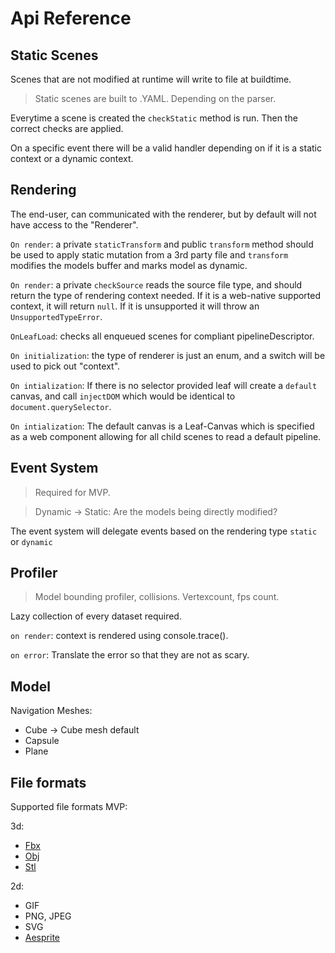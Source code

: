 # Api Reference

## Static Scenes
Scenes that are not modified at runtime will write to file at buildtime.
> Static scenes are built to .YAML. Depending on the parser.

Everytime a scene is created the `checkStatic` method is run. Then the correct checks are applied.

On a specific event there will be a valid handler depending on if it is a static context or a dynamic context.

## Rendering
The end-user, can communicated with the renderer, but by default will not have access to the "Renderer".

`On render`: a private `staticTransform` and public `transform` method should be used to apply static mutation from a 3rd party file and `transform` modifies the models buffer and marks model as dynamic.

`On render`: a private `checkSource` reads the source file type, and should return the type of rendering context needed. If it is a web-native supported context, it will return `null`. If it is unsupported it will throw an `UnsupportedTypeError`.

`OnLeafLoad`: checks all enqueued scenes for compliant pipelineDescriptor. 

`On initialization`: the type of renderer is just an enum, and a switch will be used to pick out "context".

`On intialization`: If there is no selector provided leaf will create a `default` canvas, and call `injectDOM` which would be identical to `document.querySelector`.

`On intialization`: The default canvas is a Leaf-Canvas which is specified as a web component allowing for all child scenes to read a default pipeline.
 

## Event System

> Required for MVP.

> Dynamic -> Static: Are the models being directly modified?

The event system will delegate events based on the rendering type `static` or `dynamic`

## Profiler 
> Model bounding profiler, collisions.
Vertexcount, fps count.

Lazy collection of every dataset required.

`on render`: context is rendered using console.trace().

`on error`: Translate the error so that they are not as scary.

## Model
Navigation Meshes:

- Cube -> Cube mesh default
- Capsule
- Plane

## File formats

Supported file formats MVP:

3d:
 - [Fbx](https://code.blender.org/2013/08/fbx-binary-file-format-specification/)
 - [Obj](https://www.loc.gov/preservation/digital/formats/fdd/fdd000507.shtml)
 - [Stl]()

2d:
 - GIF
 - PNG, JPEG
 - SVG
 - [Aesprite](https://github.com/aseprite/aseprite/blob/main/docs/ase-file-specs.md)